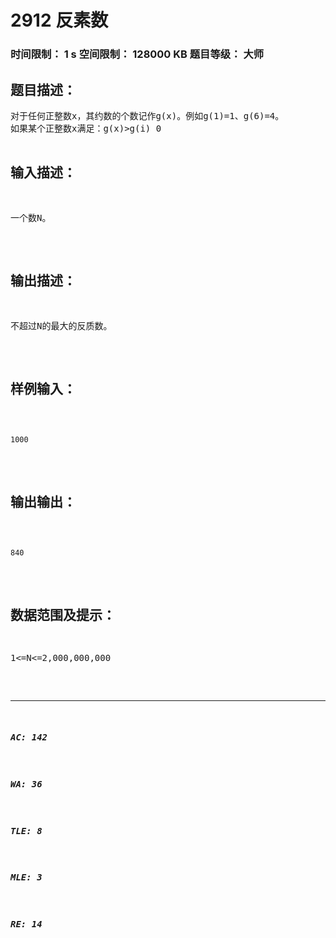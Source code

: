 # 2912 反素数   
### 时间限制： 1 s     空间限制： 128000 KB     题目等级： 大师  
## 题目描述：  

<pre>
对于任何正整数x，其约数的个数记作g(x)。例如g(1)=1、g(6)=4。  
如果某个正整数x满足：g(x)>g(i) 0<i<x，则称x为反质数。例如，整数1，2，4，6等都是反质数。  
现在给定一个数N，你能求出不超过N的最大的反质数么？
</pre>
  
  
## 输入描述：  

<pre>
一个数N。
</pre>
  
  
## 输出描述：  

<pre>
不超过N的最大的反质数。
</pre>
  
  
## 样例输入：  

<pre><code>
1000
</code></pre>
  
  
## 输出输出：  

<pre><code>
840
</code></pre>
  
  
## 数据范围及提示：  

<pre>
1<=N<=2,000,000,000
</pre>
  
  
***  

##### AC: 142  
##### WA: 36  
##### TLE: 8  
##### MLE: 3  
##### RE: 14  
